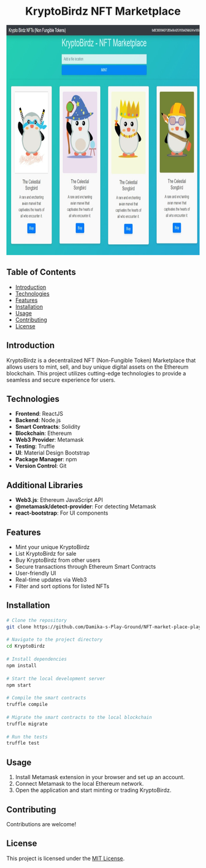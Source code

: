 <div align="center">
  <h1> KryptoBirdz NFT Marketplace </h1>
</div>
<p align="center">
  <img src="./webpic.jpeg" alt="App Preview" height="600"/>
</p>

## Table of Contents
- [Introduction](#introduction)
- [Technologies](#technologies)
- [Features](#features)
- [Installation](#installation)
- [Usage](#usage)
- [Contributing](#contributing)
- [License](#license)

## Introduction
KryptoBirdz is a decentralized NFT (Non-Fungible Token) Marketplace that allows users to mint, sell, and buy unique digital assets on the Ethereum blockchain. This project utilizes cutting-edge technologies to provide a seamless and secure experience for users.

## Technologies
- **Frontend**: ReactJS
- **Backend**: Node.js
- **Smart Contracts**: Solidity
- **Blockchain**: Ethereum
- **Web3 Provider**: Metamask
- **Testing**: Truffle
- **UI**: Material Design Bootstrap
- **Package Manager**: npm
- **Version Control**: Git

## Additional Libraries
- **Web3.js**: Ethereum JavaScript API
- **@metamask/detect-provider**: For detecting Metamask
- **react-bootstrap**: For UI components

## Features
- Mint your unique KryptoBirdz
- List KryptoBirdz for sale
- Buy KryptoBirdz from other users
- Secure transactions through Ethereum Smart Contracts
- User-friendly UI
- Real-time updates via Web3
- Filter and sort options for listed NFTs

## Installation
```bash
# Clone the repository
git clone https://github.com/Damika-s-Play-Ground/NFT-market-place-playground.git

# Navigate to the project directory
cd KryptoBirdz

# Install dependencies
npm install

# Start the local development server
npm start

# Compile the smart contracts
truffle compile

# Migrate the smart contracts to the local blockchain
truffle migrate

# Run the tests
truffle test
```

## Usage
1. Install Metamask extension in your browser and set up an account.
2. Connect Metamask to the local Ethereum network.
3. Open the application and start minting or trading KryptoBirdz.

## Contributing
Contributions are welcome!

## License
This project is licensed under the [MIT License](./LICENSE.md).